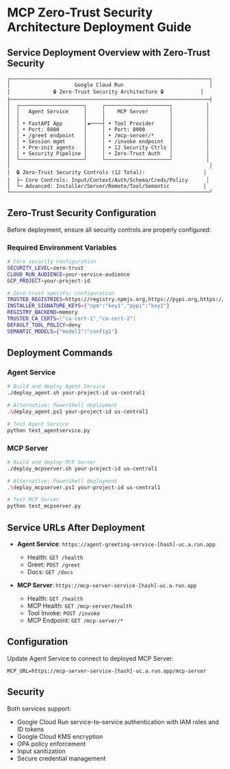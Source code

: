 # MCP Zero-Trust Security Architecture Deployment Guide

## Service Deployment Overview with Zero-Trust Security

```
┌─────────────────────────────────────────────────────────────────┐
│                     Google Cloud Run                            │
│              🔒 Zero-Trust Security Architecture 🔒            │
├─────────────────────────────────────────────────────────────────┤
│  ┌─────────────────────┐     ┌─────────────────────┐           │
│  │   Agent Service     │     │    MCP Server       │           │
│  │                     │     │                     │           │
│  │ • FastAPI App       │◄────┤ • Tool Provider     │           │
│  │ • Port: 8080        │     │ • Port: 8000        │           │
│  │ • /greet endpoint   │     │ • /mcp-server/*     │           │
│  │ • Session mgmt      │     │ • /invoke endpoint  │           │
│  │ • Pre-init agents   │     │ • 12 Security Ctrls │           │
│  │ • Security Pipeline │     │ • Zero-Trust Auth   │           │
│  └─────────────────────┘     └─────────────────────┘           │
│                                                                 │
│  🔒 Zero-Trust Security Controls (12 Total):                   │
│  ├─ Core Controls: Input/Context/Auth/Schema/Creds/Policy      │
│  └─ Advanced: Installer/Server/Remote/Tool/Semantic           │
└─────────────────────────────────────────────────────────────────┘
```

## Zero-Trust Security Configuration

Before deployment, ensure all security controls are properly configured:

### Required Environment Variables
```bash
# Core security configuration
SECURITY_LEVEL=zero-trust
CLOUD_RUN_AUDIENCE=your-service-audience
GCP_PROJECT=your-project-id

# Zero-trust specific configuration
TRUSTED_REGISTRIES=https://registry.npmjs.org,https://pypi.org,https://github.com
INSTALLER_SIGNATURE_KEYS={"npm":"key1","pypi":"key2"}
REGISTRY_BACKEND=memory
TRUSTED_CA_CERTS=["ca-cert-1","ca-cert-2"]
DEFAULT_TOOL_POLICY=deny
SEMANTIC_MODELS={"model1":"config1"}
```

## Deployment Commands

### Agent Service
```bash
# Build and deploy Agent Service
./deploy_agent.sh your-project-id us-central1

# Alternative: PowerShell deployment
.\deploy_agent.ps1 your-project-id us-central1

# Test Agent Service
python test_agentservice.py
```

### MCP Server
```bash
# Build and deploy MCP Server
./deploy_mcpserver.sh your-project-id us-central1

# Alternative: PowerShell deployment
.\deploy_mcpserver.ps1 your-project-id us-central1

# Test MCP Server
python test_mcpserver.py
```

## Service URLs After Deployment

- **Agent Service**: `https://agent-greeting-service-[hash]-uc.a.run.app`
  - Health: `GET /health`
  - Greet: `POST /greet`
  - Docs: `GET /docs`

- **MCP Server**: `https://mcp-server-service-[hash]-uc.a.run.app`
  - Health: `GET /health`
  - MCP Health: `GET /mcp-server/health`
  - Tool Invoke: `POST /invoke`
  - MCP Endpoint: `GET /mcp-server/*`

## Configuration

Update Agent Service to connect to deployed MCP Server:
```env
MCP_URL=https://mcp-server-service-[hash]-uc.a.run.app/mcp-server
```

## Security

Both services support:
- Google Cloud Run service-to-service authentication with IAM roles and ID tokens
- Google Cloud KMS encryption
- OPA policy enforcement
- Input sanitization
- Secure credential management
